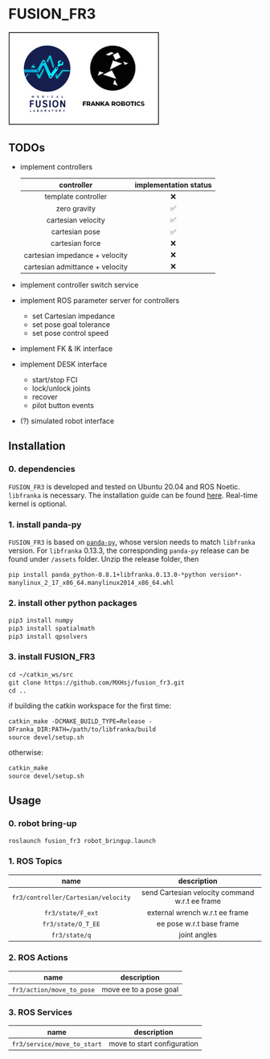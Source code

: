 # FUSION_FR3
<img src="assets/fusion_fr3.png" width=300>

## TODOs
- implement controllers

  | controller | implementation status |
  | :---: | :---: |
  | template controller | :x: |
  | zero gravity | :white_check_mark: |
  | cartesian velocity | :white_check_mark: |
  | cartesian pose | :white_check_mark: |
  | cartesian force | :x: |
  | cartesian impedance + velocity | :x: |
  | cartesian admittance + velocity | :x: |

- implement controller switch service
- implement ROS parameter server for controllers
  - set Cartesian impedance
  - set pose goal tolerance
  - set pose control speed
- implement FK & IK interface
- implement DESK interface
  - start/stop FCI
  - lock/unlock joints
  - recover
  - pilot button events
- (?) simulated robot interface

## Installation

### 0. dependencies
```FUSION_FR3``` is developed and tested on Ubuntu 20.04 and ROS Noetic.
```libfranka``` is necessary. The installation guide can be found [here](https://github.com/frankaemika/libfranka/blob/main/README.md). Real-time kernel is optional.

### 1. install panda-py
```FUSION_FR3``` is based on [```panda-py```](https://github.com/JeanElsner/panda-py), whose version needs to match ```libfranka``` version. 
For ```libfranka``` 0.13.3, the corresponding ```panda-py``` release can be found under ```/assets``` folder. Unzip the release folder, then
```shell
pip install panda_python-0.8.1+libfranka.0.13.0-*python version*-manylinux_2_17_x86_64.manylinux2014_x86_64.whl
```

### 2. install other python packages

```shell
pip3 install numpy
pip3 install spatialmath
pip3 install qpsolvers
```

### 3. install FUSION_FR3
```shell
cd ~/catkin_ws/src
git clone https://github.com/MXHsj/fusion_fr3.git
cd ..
```
if building the catkin workspace for the first time:
```shell
catkin_make -DCMAKE_BUILD_TYPE=Release -DFranka_DIR:PATH=/path/to/libfranka/build
source devel/setup.sh
```
otherwise:
```shell
catkin_make
source devel/setup.sh
```

## Usage

### 0. robot bring-up
```shell
roslaunch fusion_fr3 robot_bringup.launch
```

### 1. ROS Topics
| name | description |
| :---: | :---: |
| ```fr3/controller/Cartesian/velocity``` | send Cartesian velocity command w.r.t ee frame  |
| ```fr3/state/F_ext``` | external wrench w.r.t ee frame  |
| ```fr3/state/O_T_EE``` | ee pose w.r.t base frame |
| ```fr3/state/q``` | joint angles |

### 2. ROS Actions
| name | description |
| :---: | :---: |
| ```fr3/action/move_to_pose``` | move ee to a pose goal |

### 3. ROS Services
| name | description |
| :---: | :---: |
| ```fr3/service/move_to_start``` | move to start configuration |
